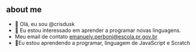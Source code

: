 ## about me
- 👋 Olá, eu sou @crisdusk 
- 👀 Eu estou interessado em aprender a programar novas linguagens.
- Meu email de contato emanuely.perboni@escola.pr.gov.br
- 🌱Eu estou aprendendo a programar, linguagem  de JavaScript e Scratch
